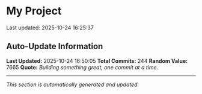 # My Project


Last updated: 2025-10-24 16:25:37




















































































































































































































































## Auto-Update Information

**Last Updated:** 2025-10-24 16:50:05
**Total Commits:** 244
**Random Value:** 7665
**Quote:** _Building something great, one commit at a time._

---
_This section is automatically generated and updated._